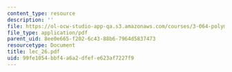 ```yaml
---
content_type: resource
description: ''
file: https://ol-ocw-studio-app-qa.s3.amazonaws.com/courses/3-064-polymer-engineering-fall-2003/99fe1054bbf4a6a2dfefe623af7227f9_lec_26.pdf
file_type: application/pdf
parent_uid: 8ee0e665-f202-6c43-88b6-7964d5837473
resourcetype: Document
title: lec_26.pdf
uid: 99fe1054-bbf4-a6a2-dfef-e623af7227f9
---
```

